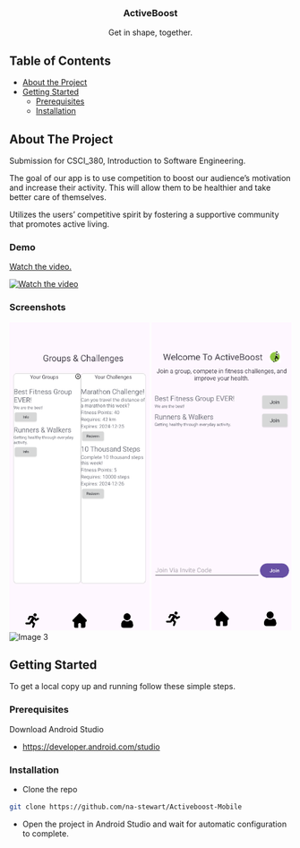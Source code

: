 <!-- PROJECT LOGO -->
<br />
<p align="center">
  <h3 align="center">ActiveBoost</h3>

  <p align="center">
    Get in shape, together.
  </p>
</p>

<!-- TABLE OF CONTENTS -->
## Table of Contents

* [About the Project](#about-the-project)
* [Getting Started](#getting-started)
  * [Prerequisites](#prerequisites)
  * [Installation](#installation)

<!-- ABOUT THE PROJECT -->
## About The Project

Submission for CSCI_380, Introduction to Software Engineering.

The goal of our app is to use competition to boost our audience’s motivation and increase their activity. This will allow them to be healthier and take better care of themselves.

Utilizes the users’ competitive spirit by fostering a supportive community that promotes active living.

### Demo

[Watch the video.](https://www.youtube.com/watch?v=iu8YumIYoS8)

[![Watch the video](https://img.youtube.com/vi/iu8YumIYoS8/0.jpg)](https://www.youtube.com/watch?v=iu8YumIYoS8)

### Screenshots

<div>
  <img src="https://github.com/na-stewart/Activeboost-Mobile/blob/master/preview/preview2.PNG" alt="Image 2" width="250" height="550">
  <img src="https://github.com/na-stewart/Activeboost-Mobile/blob/master/preview/preview.PNG" alt="Image 1" width="250" height="550">
  <img src="https://github.com/na-stewart/Activeboost-Mobile/blob/master/review/preview3.PNG" alt="Image 3" width="250" height="550">
</div>

<!-- GETTING STARTED -->
## Getting Started

To get a local copy up and running follow these simple steps.

### Prerequisites

Download Android Studio

* https://developer.android.com/studio

### Installation

* Clone the repo
  
```sh
git clone https://github.com/na-stewart/Activeboost-Mobile
```

* Open the project in Android Studio and wait for automatic configuration to complete.
